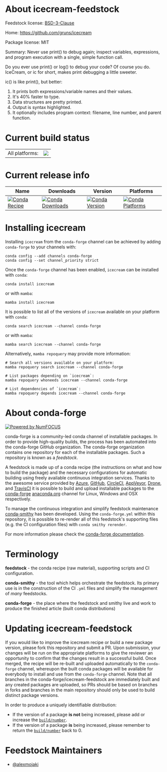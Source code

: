 About icecream-feedstock
========================

Feedstock license: [BSD-3-Clause](https://github.com/conda-forge/icecream-feedstock/blob/main/LICENSE.txt)

Home: https://github.com/gruns/icecream

Package license: MIT

Summary: Never use print() to debug again; inspect variables, expressions,
and program execution with a single, simple function call.


Do you ever use print() or log() to debug your code? Of course you do.
IceCream, or ic for short, makes print debugging a little sweeter.

ic() is like print(), but better:

1. It prints both expressions/variable names and their values.
2. It's 40% faster to type.
3. Data structures are pretty printed.
4. Output is syntax highlighted.
5. It optionally includes program context: filename, line number, and parent function.


Current build status
====================


<table><tr><td>All platforms:</td>
    <td>
      <a href="https://dev.azure.com/conda-forge/feedstock-builds/_build/latest?definitionId=12365&branchName=main">
        <img src="https://dev.azure.com/conda-forge/feedstock-builds/_apis/build/status/icecream-feedstock?branchName=main">
      </a>
    </td>
  </tr>
</table>

Current release info
====================

| Name | Downloads | Version | Platforms |
| --- | --- | --- | --- |
| [![Conda Recipe](https://img.shields.io/badge/recipe-icecream-green.svg)](https://anaconda.org/conda-forge/icecream) | [![Conda Downloads](https://img.shields.io/conda/dn/conda-forge/icecream.svg)](https://anaconda.org/conda-forge/icecream) | [![Conda Version](https://img.shields.io/conda/vn/conda-forge/icecream.svg)](https://anaconda.org/conda-forge/icecream) | [![Conda Platforms](https://img.shields.io/conda/pn/conda-forge/icecream.svg)](https://anaconda.org/conda-forge/icecream) |

Installing icecream
===================

Installing `icecream` from the `conda-forge` channel can be achieved by adding `conda-forge` to your channels with:

```
conda config --add channels conda-forge
conda config --set channel_priority strict
```

Once the `conda-forge` channel has been enabled, `icecream` can be installed with `conda`:

```
conda install icecream
```

or with `mamba`:

```
mamba install icecream
```

It is possible to list all of the versions of `icecream` available on your platform with `conda`:

```
conda search icecream --channel conda-forge
```

or with `mamba`:

```
mamba search icecream --channel conda-forge
```

Alternatively, `mamba repoquery` may provide more information:

```
# Search all versions available on your platform:
mamba repoquery search icecream --channel conda-forge

# List packages depending on `icecream`:
mamba repoquery whoneeds icecream --channel conda-forge

# List dependencies of `icecream`:
mamba repoquery depends icecream --channel conda-forge
```


About conda-forge
=================

[![Powered by
NumFOCUS](https://img.shields.io/badge/powered%20by-NumFOCUS-orange.svg?style=flat&colorA=E1523D&colorB=007D8A)](https://numfocus.org)

conda-forge is a community-led conda channel of installable packages.
In order to provide high-quality builds, the process has been automated into the
conda-forge GitHub organization. The conda-forge organization contains one repository
for each of the installable packages. Such a repository is known as a *feedstock*.

A feedstock is made up of a conda recipe (the instructions on what and how to build
the package) and the necessary configurations for automatic building using freely
available continuous integration services. Thanks to the awesome service provided by
[Azure](https://azure.microsoft.com/en-us/services/devops/), [GitHub](https://github.com/),
[CircleCI](https://circleci.com/), [AppVeyor](https://www.appveyor.com/),
[Drone](https://cloud.drone.io/welcome), and [TravisCI](https://travis-ci.com/)
it is possible to build and upload installable packages to the
[conda-forge](https://anaconda.org/conda-forge) [anaconda.org](https://anaconda.org/)
channel for Linux, Windows and OSX respectively.

To manage the continuous integration and simplify feedstock maintenance
[conda-smithy](https://github.com/conda-forge/conda-smithy) has been developed.
Using the ``conda-forge.yml`` within this repository, it is possible to re-render all of
this feedstock's supporting files (e.g. the CI configuration files) with ``conda smithy rerender``.

For more information please check the [conda-forge documentation](https://conda-forge.org/docs/).

Terminology
===========

**feedstock** - the conda recipe (raw material), supporting scripts and CI configuration.

**conda-smithy** - the tool which helps orchestrate the feedstock.
                   Its primary use is in the construction of the CI ``.yml`` files
                   and simplify the management of *many* feedstocks.

**conda-forge** - the place where the feedstock and smithy live and work to
                  produce the finished article (built conda distributions)


Updating icecream-feedstock
===========================

If you would like to improve the icecream recipe or build a new
package version, please fork this repository and submit a PR. Upon submission,
your changes will be run on the appropriate platforms to give the reviewer an
opportunity to confirm that the changes result in a successful build. Once
merged, the recipe will be re-built and uploaded automatically to the
`conda-forge` channel, whereupon the built conda packages will be available for
everybody to install and use from the `conda-forge` channel.
Note that all branches in the conda-forge/icecream-feedstock are
immediately built and any created packages are uploaded, so PRs should be based
on branches in forks and branches in the main repository should only be used to
build distinct package versions.

In order to produce a uniquely identifiable distribution:
 * If the version of a package **is not** being increased, please add or increase
   the [``build/number``](https://docs.conda.io/projects/conda-build/en/latest/resources/define-metadata.html#build-number-and-string).
 * If the version of a package **is** being increased, please remember to return
   the [``build/number``](https://docs.conda.io/projects/conda-build/en/latest/resources/define-metadata.html#build-number-and-string)
   back to 0.

Feedstock Maintainers
=====================

* [@alexmojaki](https://github.com/alexmojaki/)

